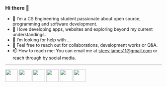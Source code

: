
### Hi there  👋

- 🌟 I’m a CS Engineering student passionate about open source, programming and software development.
- 🌱 I love developing apps, websites and exploring beyond my current understandings.
- 🤔 I’m looking for help with ...
- 💬 Feel free to reach out for collaborations, development works or Q&A.
- 📫 How to reach me: You can email me at steev.james11@gmail.com or reach through by social media.
-------------------
<a href="https://www.linkedin.com/in/steevjames/"><img src="https://image.flaticon.com/icons/svg/174/174857.svg" height="40"/></a>
<a href="https://play.google.com/store/apps/dev?id=7649130837259097103"><img src="https://image.flaticon.com/icons/svg/1532/1532534.svg" height="40"/></a>
<a href="https://www.facebook.com/steev.james"><img src="https://image.flaticon.com/icons/svg/174/174848.svg" height="40"/></a>
<a href="https://www.instagram.com/steev_james/"><img src="https://image.flaticon.com/icons/svg/174/174855.svg" height="40"/></a>
<a href="https://twitter.com/_St33v"><img src="https://image.flaticon.com/icons/svg/174/174876.svg" height="40"/></a>
<a href="https://steevjames.github.io/"><img src="https://steevjames.github.io/img/l.png" height="40"/></a>
